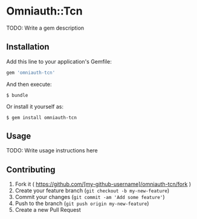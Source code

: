 # Omniauth::Tcn

TODO: Write a gem description

## Installation

Add this line to your application's Gemfile:

```ruby
gem 'omniauth-tcn'
```

And then execute:

    $ bundle

Or install it yourself as:

    $ gem install omniauth-tcn

## Usage

TODO: Write usage instructions here

## Contributing

1. Fork it ( https://github.com/[my-github-username]/omniauth-tcn/fork )
2. Create your feature branch (`git checkout -b my-new-feature`)
3. Commit your changes (`git commit -am 'Add some feature'`)
4. Push to the branch (`git push origin my-new-feature`)
5. Create a new Pull Request
